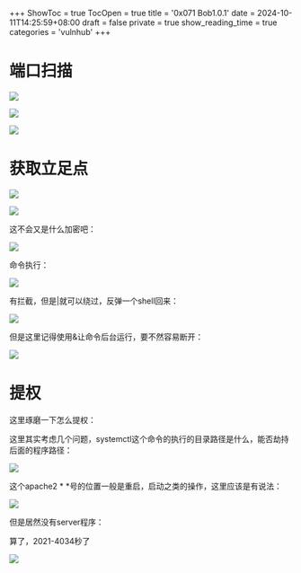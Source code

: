 +++
ShowToc = true
TocOpen = true
title = '0x071 Bob1.0.1'
date = 2024-10-11T14:25:59+08:00
draft = false
private = true
show_reading_time = true
categories = 'vulnhub'
+++



# 端口扫描

![](/vulnhub_img/WEBRESOURCEe818712cb227b360eb320209cf37d52cimage.png)

![](/vulnhub_img/WEBRESOURCE4df2fbf81b8db62da924d1c2f7c4072aimage.png)

![](/vulnhub_img/WEBRESOURCEe1b6ee82eb4503ac9ee331728988798eimage.png)

# 获取立足点

![](/vulnhub_img/WEBRESOURCE2243f96945f00d59f6d799b326f4c3f7image.png)

![](/vulnhub_img/WEBRESOURCE3084544bc7c71d74b6312fdefd363a0dimage.png)

这不会又是什么加密吧：

![](/vulnhub_img/WEBRESOURCE445a47e8db61acb4da0f7e4cd6afb368image.png)

命令执行：

![](/vulnhub_img/WEBRESOURCEbddc5b42914553dcfe24ca3c402393faimage.png)

有拦截，但是|就可以绕过，反弹一个shell回来：

![](/vulnhub_img/WEBRESOURCE5c98a657ecd914416d974d69c358877fimage.png)

但是这里记得使用&让命令后台运行，要不然容易断开：

![](/vulnhub_img/WEBRESOURCEd681f4f460c3e8a00ba136e8f5fa8cfbimage.png)

# 提权

这里琢磨一下怎么提权：

这里其实考虑几个问题，systemctl这个命令的执行的目录路径是什么，能否劫持后面的程序路径：

![](/vulnhub_img/WEBRESOURCE461a1d12c59d5d6860ceee26f2116c08image.png)

这个apache2 * *号的位置一般是重启，启动之类的操作，这里应该是有说法：

![](/vulnhub_img/WEBRESOURCE683f3c6201669cf873431667c97b09e9image.png)

但是居然没有server程序：

算了，2021-4034秒了

![](/vulnhub_img/WEBRESOURCEc870a1390371b7b1077cc19565912c60image.png)
